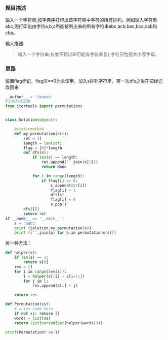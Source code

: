 ### 题目描述

输入一个字符串,按字典序打印出该字符串中字符的所有排列。例如输入字符串abc,则打印出由字符a,b,c所能排列出来的所有字符串abc,acb,bac,bca,cab和cba。

输入描述:

> 输入一个字符串,长度不超过9(可能有字符重复),字符只包括大小写字母。

### 思路

设置flag标记，flag[i]==0为未使用，加入s排列字符串。等一次dfs之后在把标记改回来

```python
__author__ = 'lenovo'
#全排列库函数
from itertools import permutations


class Solution(object):

    @staticmethod
    def my_permutation(str):
        ret = []
        length = len(str)
        flag = [0]*length
        def dfs(s):
            if len(s) == length:
                ret.append(''.join(s[:]))
                return None

            for i in range(length):
                if flag[i] == 0:
                    s.append(str[i])
                    flag[i] = 1
                    dfs(s)
                    flag[i] = 0
                    s.pop()
        dfs([])
        return ret
if __name__ == '__main__':
    s = 'aabc'
    print (Solution.my_permutation(s))
    print ([''.join(p) for p in permutations(s)])
```



另一种方法：

```python
def helper(s):
    if len(s) == 1:
        return s[0]
    res = []
    for i in range(len(s)):
        l = helper(s[:i] + s[i+1:])
        for j in l:
            res.append(s[i] + j)

    return res

def Permutation(ss):
    # write code here
    if not ss: return []
    words = list(ss)
    return list(sorted(set(helper(words))))

print(Permutation('aa'))
```

